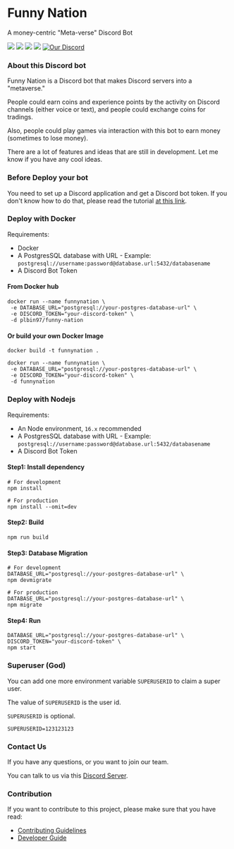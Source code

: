 # Funny Nation

A money-centric "Meta-verse" Discord Bot

[![](https://github.com/funny-nation/Funny-Nation/actions/workflows/eslint.yml/badge.svg)](https://github.com/funny-nation/Funny-Nation/actions/workflows/eslint.yml)
[![](https://github.com/funny-nation/Funny-Nation/actions/workflows/test.yml/badge.svg)](https://github.com/funny-nation/Funny-Nation/actions/workflows/test.yml)
[![](https://github.com/funny-nation/Funny-Nation/actions/workflows/test-on-start.yml/badge.svg)](https://github.com/funny-nation/Funny-Nation/actions/workflows/test-on-start.yml)
[![](https://github.com/funny-nation/Funny-Nation/actions/workflows/to-docker-hub.yml/badge.svg)](https://github.com/funny-nation/Funny-Nation/actions/workflows/to-docker-hub.yml)
[![Our Discord](https://img.shields.io/badge/Chat-Discord-7289da)](https://discord.gg/uhAv4J4F7Z)

### About this Discord bot

Funny Nation is a Discord bot that makes Discord servers into a "metaverse." 

People could earn coins and experience points by the activity on Discord channels (either voice or text), and people could exchange coins for tradings. 

Also, people could play games via interaction with this bot to earn money (sometimes to lose money).

There are a lot of features and ideas that are still in development. Let me know if you have any cool ideas.

### Before Deploy your bot

You need to set up a Discord application and get a Discord bot token. If you don't know how to do that, please read the tutorial [at this link](docs/discord-bot-setup-tutorial/README.md). 


### Deploy with Docker

Requirements: 
* Docker
* A PostgresSQL database with URL - Example: ```postgresql://username:password@database.url:5432/databasename```
* A Discord Bot Token

#### From Docker hub

```shell
docker run --name funnynation \
 -e DATABASE_URL="postgresql://your-postgres-database-url" \
 -e DISCORD_TOKEN="your-discord-token" \
 -d plbin97/funny-nation
```

#### Or build your own Docker Image

```shell
docker build -t funnynation .
```

```shell
docker run --name funnynation \
 -e DATABASE_URL="postgresql://your-postgres-database-url" \
 -e DISCORD_TOKEN="your-discord-token" \
 -d funnynation
```

### Deploy with Nodejs

Requirements:
* An Node environment, ```16.x``` recommended
* A PostgresSQL database with URL - Example: ```postgresql://username:password@database.url:5432/databasename```
* A Discord Bot Token

#### Step1: Install dependency
```shell
# For development
npm install

# For production
npm install --omit=dev
```

#### Step2: Build
```shell
npm run build
```

#### Step3: Database Migration

```shell
# For development
DATABASE_URL="postgresql://your-postgres-database-url" \
npm devmigrate

# For production
DATABASE_URL="postgresql://your-postgres-database-url" \
npm migrate
```

#### Step4: Run
```shell
DATABASE_URL="postgresql://your-postgres-database-url" \
DISCORD_TOKEN="your-discord-token" \
npm start
```

### Superuser (God)

You can add one more environment variable ```SUPERUSERID``` to claim a super user. 

The value of ```SUPERUSERID``` is the user id. 

```SUPERUSERID``` is optional. 
```
SUPERUSERID=123123123
```

### Contact Us

If you have any questions, or you want to join our team. 

You can talk to us via this [Discord Server](https://discord.gg/uhAv4J4F7Z). 

### Contribution

If you want to contribute to this project, please make sure that you have read:
* [Contributing Guidelines](CONTRIBUTING.md)
* [Developer Guide](docs/developer-guides.md)
